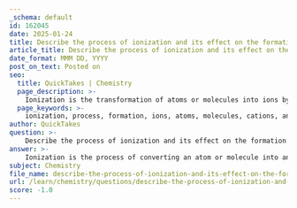 ```yaml
---
_schema: default
id: 162045
date: 2025-01-24
title: Describe the process of ionization and its effect on the formation of ions.
article_title: Describe the process of ionization and its effect on the formation of ions.
date_format: MMM DD, YYYY
post_on_text: Posted on
seo:
  title: QuickTakes | Chemistry
  page_description: >-
    Ionization is the transformation of atoms or molecules into ions by adding or removing electrons, resulting in the formation of cations and anions, crucial for various chemical reactions and biological processes.
  page_keywords: >-
    ionization, process, formation, ions, atoms, molecules, cations, anions, electronegativity, ionization energy, electron affinity, chemical reactions, ionic compounds, sodium, electron loss, chemical reactivity, biological processes
author: QuickTakes
question: >-
    Describe the process of ionization and its effect on the formation of ions.
answer: >-
    Ionization is the process of converting an atom or molecule into an ion by adding or removing charged particles, typically electrons. This process is crucial in various chemical reactions and is fundamental to the formation of ionic compounds. \n\nWhen a neutral atom, such as sodium (Na), loses an electron, it becomes a positively charged ion known as a cation. This can be represented by the following equation:\n\n$$\n\text{Na}(s) \rightarrow \text{Na}^+(aq) + e^-\n$$\n\nIn this reaction, the sodium atom transitions from a neutral state to a cationic state, resulting in a sodium ion (Na+) and a free electron (e^-). The loss of an electron leads to a net positive charge because the number of protons in the nucleus exceeds the number of electrons surrounding it.\n\nThe formation of ions is influenced by several factors, including:\n\n1. **Electronegativity**: This is the ability of an atom to attract electrons. Atoms with high electronegativity tend to gain electrons and form anions (negatively charged ions), while those with low electronegativity are more likely to lose electrons and form cations.\n\n2. **Ionization Energy**: This is the energy required to remove an electron from an atom in its gaseous state. The higher the ionization energy, the more energy is needed to remove an electron, making it less likely for the atom to form a cation.\n\n3. **Electron Affinity**: This refers to the energy change that occurs when an electron is added to a neutral atom. Atoms with high electron affinity are more likely to gain electrons and form anions.\n\nThe process of ionization is essential in many biological and chemical processes. For example, ions play critical roles in nerve impulse transmission, muscle contraction, and the formation of salts. Additionally, the ionization of substances in solution can lead to the conduction of electricity, which is vital in various industrial applications.\n\nIn summary, ionization is a key chemical process that results in the formation of ions through the loss or gain of electrons, significantly impacting chemical reactivity and the behavior of substances in different states of matter.
subject: Chemistry
file_name: describe-the-process-of-ionization-and-its-effect-on-the-formation-of-ions.md
url: /learn/chemistry/questions/describe-the-process-of-ionization-and-its-effect-on-the-formation-of-ions
score: -1.0
---
```


&nbsp;